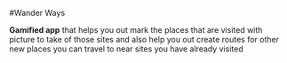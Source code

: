 #Wander Ways

**Gamified app** that helps you out mark the places that are visited with picture to take of those sites and also help you out create routes for other new places you can travel to near sites you have already visited
